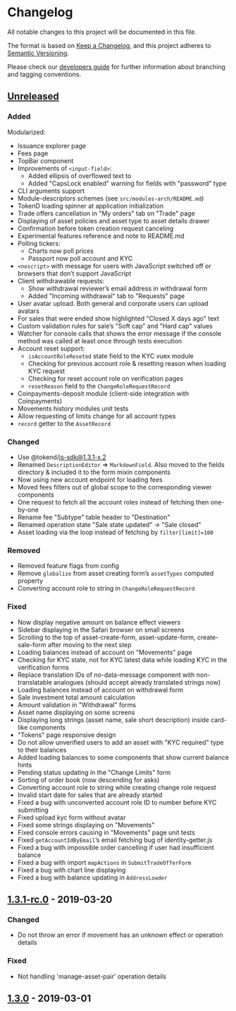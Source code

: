 # Changelog
All notable changes to this project will be documented in this file.

The format is based on [Keep a Changelog](https://keepachangelog.com/en/1.0.0/),
and this project adheres to [Semantic Versioning](https://semver.org/spec/v2.0.0.html).

Please check our [developers guide](https://gitlab.com/tokend/developers-guide)
for further information about branching and tagging conventions.

## [Unreleased]
### Added
 Modularized:
  - Issuance explorer page
  - Fees page
  - TopBar component
- Improvements of `<input-field>`:
  - Added ellipsis of overflowed text to
  - Added "CapsLock enabled" warning for fields with "password" type
- CLI arguments support
- Module-descriptors schemes (see `src/modules-arch/README.md`)
- TokenD loading spinner at application initialization
- Trade offers cancellation in "My orders" tab on "Trade" page
- Displaying of asset policies and asset type to asset details drawer
- Confirmation before token creation request canceling
- Experimental features reference and note to README.md
- Polling tickers:
  - Charts now poll prices
  - Passport now poll account and KYC
- `<noscript>` with message for users with JavaScript switched off or
  browsers that don’t support JavaScript
- Client withdrawable requests:
  - Show withdrawal reviewer’s email address in withdrawal form
  - Added "Incoming withdrawal" tab to "Requests" page
- User avatar upload. Both general and corporate users can upload avatars
- For sales that were ended show highlighted "Closed X days ago" text
- Custom validation rules for sale’s "Soft cap" and "Hard cap" values
- Watcher for console calls that shows the error message if the console
  method was called at least once through tests execution
- Account reset support:
  - `isAccountRoleReseted` state field to the KYC vuex module
  - Checking for previous account role & resetting reason when loading
    KYC request
  - Checking for reset account role on verification pages
  - `resetReason` field to the `ChangeRoleRequestRecord`
- Coinpayments-deposit module (client-side integration with Coinpayments)
- Movements history modules unit tests
- Allow requesting of limits change for all account types
- `record` getter to the `AssetRecord`

### Changed
- Use @tokend/js-sdk@1.3.1-x.2
- Renamed `DescriptionEditor` => `MarkdownField`. Also moved to the fields
  directory & included it to the form mixin components
- Now using new account endpoint for loading fees
- Moved fees filters out of global scope to the corresponding viewer components
- One request to fetch all the account roles instead of fetching then one-by-one
- Rename fee "Subtype" table header to "Destination"
- Renamed operation state "Sale state updated" -> "Sale closed"
- Asset loading via the loop instead of fetching by `filter[limit]=100`

### Removed
- Removed feature flags from config
- Remove `globalize` from asset creating form’s `assetTypes` computed property
- Converting account role to string in `ChangeRoleRequestRecord`

### Fixed
- Now display negative amount on balance effect viewers
- Sidebar displaying in the Safari browser on small screens
- Scrolling to the top of asset-create-form, asset-update-form, create-sale-form
  after moving to the next step
- Loading balances instead of account on "Movements" page
- Checking for KYC state, not for KYC latest data while loading KYC in the
  verification forms
- Replace translation IDs of no-data-message component with non-translatable
  analogues (should accept already translated strings now)
- Loading balances instead of account on withdrawal form
- Sale investment total amount calculation
- Amount validation in "Withdrawal" forms
- Asset name displaying on some screens
- Displaying long strings (asset name, sale short description) inside card-like
  components
- "Tokens" page responsive design
- Do not allow unverified users to add an asset with "KYC required" type to
  their balances
- Added loading balances to some components that show current balance hints
- Pending status updating in the "Change Limits" form
- Sorting of order book (now descending for asks)
- Converting account role to string while creating change role request
- Invalid start date for sales that are already started
- Fixed a bug with unconverted account role ID to number before KYC submitting
- Fixed upload kyc form without avatar
- Fixed some strings displaying on "Movements"
- Fixed console errors causing in "Movements" page unit tests
- Fixed `getAccountIdByEmail`’s email fetching bug of identity-getter.js
- Fixed a bug with impossible order cancelling if user had insufficient balance
- Fixed a bug with import `mapActions` in `SubmitTradeOfferForm`
- Fixed a bug with chart line displaying
- Fixed a bug with balance updating in `AddressLoader`

## [1.3.1-rc.0] - 2019-03-20
### Changed
- Do not throw an error if movement has an unknown effect or operation details

### Fixed
- Not handling 'manage-asset-pair' operation details

## [1.3.0] - 2019-03-01

[Unreleased]: https://github.com/tokend/web-client/compare/1.3.1-rc.0...HEAD
[1.3.1-rc.0]: https://github.com/tokend/web-client/compare/1.3.0...1.3.1-rc.0
[1.3.0]: https://github.com/tokend/web-client/releases/tag/1.3.0
